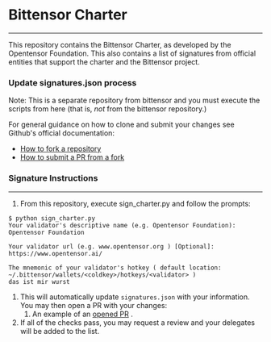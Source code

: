 # Bittensor Charter
***
This repository contains the Bittensor Charter, as developed by the Opentensor Foundation. This also contains a list of signatures from official entities that support the charter and the Bittensor project.

### Update signatures.json process
Note: This is a separate repository from bittensor and you must execute the scripts from here
(that is, *not* from the bittensor repository.)

For general guidance on how to clone and submit your changes see Github's official documentation:

* [How to fork a repository](https://docs.github.com/en/get-started/quickstart/fork-a-repo)
* [How to submit a PR from a fork](https://docs.github.com/en/pull-requests/collaborating-with-pull-requests/proposing-changes-to-your-work-with-pull-requests/creating-a-pull-request-from-a-fork)

### Signature Instructions
***

1. From this repository, execute sign_charter.py and follow the prompts:
```
$ python sign_charter.py
Your validator's descriptive name (e.g. Opentensor Foundation):
Openτensor Foundaτion

Your validator url (e.g. www.opentensor.org ) [Optional]:
https://www.opentensor.ai/

The mnemonic of your validator's hotkey ( default location: ~/.bittensor/wallets/<coldkey>/hotkeys/<validator> )
das ist mir wurst
```

1. This will automatically update `signatures.json` with your information. You may then 
open a PR with your changes:
    1. An example of an [opened PR](https://github.com/opentensor/bittensor-charter/pull/1) .
1. If all of the checks pass, you may request a review and your delegates will be added to the list.
